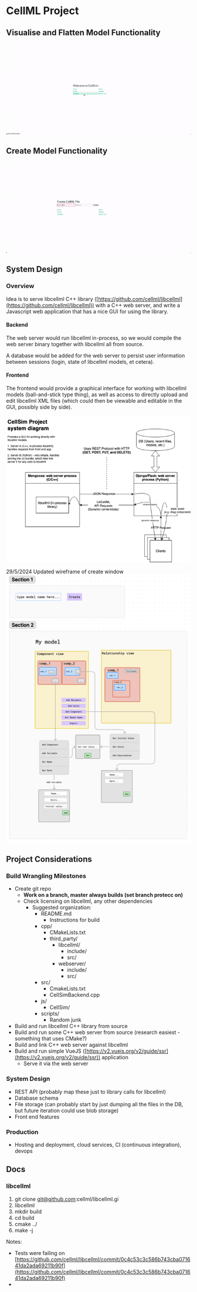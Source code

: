 # CellML Project

## Visualise and Flatten Model Functionality

![cellml_visualise.gif](images/cellml_visualise.gif)

## Create Model Functionality

![cellml_create.gif](images/cellml_create.gif)

## System Design


### Overview

Idea is to serve libcellml C++ library ([https://github.com/cellml/libcellml](https://github.com/cellml/libcellml)) with a C++ web server, and write a Javascript web application that has a nice GUI for using the library.


#### Backend

The web server would run libcellml in-process, so we would compile the web server binary together with libcellml all from source.

A database would be added for the web server to persist user information between sessions (login, state of libcellml models, et cetera).


#### Frontend

The frontend would provide a graphical interface for working with libcellml models (ball-and-stick type thing), as well as access to directly upload and edit libcellml XML files (which could then be viewable and editable in the GUI, possibly side by side).

![diagram](images/diagram.png)

29/5/2024
Updated wireframe of create window
![create_wireframe](images/create_wireframe.png)

## Project Considerations


### Build Wrangling Milestones



* Create git repo
    * **Work on a branch, master always builds (set branch protecc on)**
    * Check licensing on libcellml, any other dependencies
        * Suggested organization: 
            * README.md
                * Instructions for build
            * cpp/
                * CMakeLists.txt
                * third_party/
                    * libcellml/
                        * include/
                        * src/
                    * webserver/
                        * include/
                        * src/
            * src/
                * CmakeLists.txt
                * CellSimBackend.cpp
            * js/
                * CellSim/
            * scripts/
                * Random junk
* Build and run libcellml C++ library from source
* Build and run some C++ web server from source (research easiest - something that uses CMake?)
* Build and link C++ web server against libcellml
* Build and run simple VueJS ([https://v2.vuejs.org/v2/guide/ssr](https://v2.vuejs.org/v2/guide/ssr)) application
    * Serve it via the web server


### System Design



* REST API (probably map these just to library calls for libcellml)
* Database schema
* File storage (can probably start by just dumping all the files in the DB, but future iteration could use blob storage)
* Front end features


### Production



* Hosting and deployment, cloud services, CI (continuous integration), devops


## Docs


### libcellml



1. git clone [git@github.com](mailto:git@github.com):cellml/libcellml.gi
2. libcellml
3. mkdir build
4. cd build
5. cmake ../
6. make -j

Notes:



* Tests were failing on [https://github.com/cellml/libcellml/commit/0c4c53c3c586b743cba071641da2ada69211b90f](https://github.com/cellml/libcellml/commit/0c4c53c3c586b743cba071641da2ada69211b90f) 
* 
